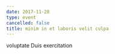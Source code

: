 ```yaml
---
date: 2017-11-28
type: event
cancelled: false
title: minim in et laboris velit culpa
---
```

voluptate Duis exercitation